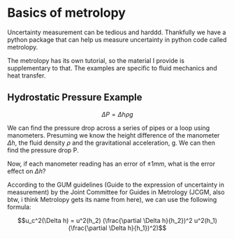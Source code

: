 # Basics of metrolopy

Uncertainty measurement can be tedious and harddd. Thankfully
we have a python package that can help us measure uncertainty
in python code called metrolopy.

The metrolopy has its own tutorial, so the material I provide is
supplementary to that. 
The examples are specific to fluid mechanics and heat transfer.

## Hydrostatic Pressure Example

$$ \Delta P = \Delta h \rho g$$

We can find the pressure drop across a series of pipes or a loop
using manometers. Presuming we know the height difference
of the manometer $\Delta h$, the fluid density $\rho$ and
the gravitational acceleration, g. We can then find the 
pressure drop P.

Now, if each manometer reading has an error of $\pm 1mm$, 
what is the error effect on $\Delta h$?

According to the GUM guidelines (Guide to the expression
of uncertainty in measurement) by the Joint Committee for
Guides in Metrology (JCGM, also btw, i think Metrolopy
gets its name from here), we can use the following formula:

$$u_c^2(\Delta h) = u^2(h_2) (\frac{\partial \Delta h}{h_2})^2
u^2(h_1) (\frac{\partial \Delta h}{h_1})^2)$$




